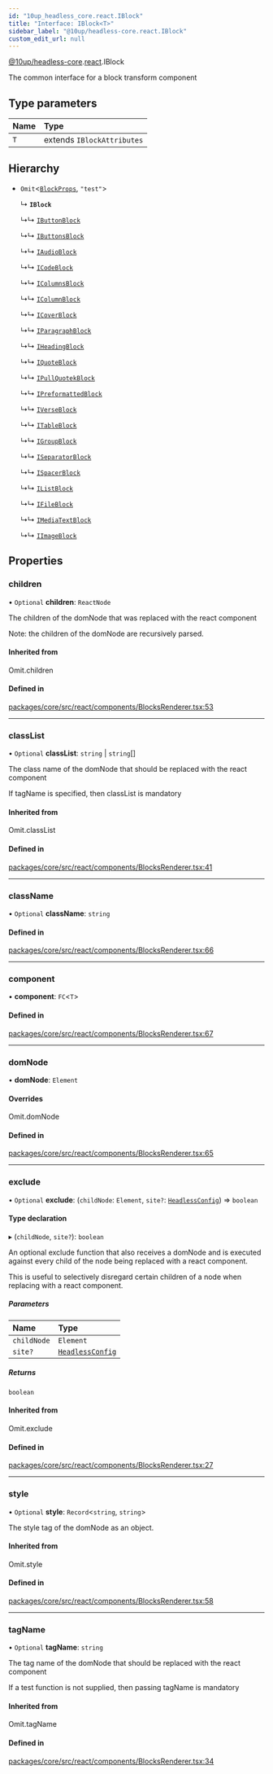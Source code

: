 ```yaml
---
id: "10up_headless_core.react.IBlock"
title: "Interface: IBlock<T>"
sidebar_label: "@10up/headless-core.react.IBlock"
custom_edit_url: null
---
```


[@10up/headless-core](../modules/10up_headless_core.md).[react](../namespaces/10up_headless_core.react.md).IBlock

The common interface for a block transform component

## Type parameters

| Name | Type |
| :------ | :------ |
| `T` | extends `IBlockAttributes` |

## Hierarchy

- `Omit`<[`BlockProps`](10up_headless_core.react.BlockProps.md), ``"test"``\>

  ↳ **`IBlock`**

  ↳↳ [`IButtonBlock`](10up_headless_core.react.IButtonBlock.md)

  ↳↳ [`IButtonsBlock`](10up_headless_core.react.IButtonsBlock.md)

  ↳↳ [`IAudioBlock`](10up_headless_core.react.IAudioBlock.md)

  ↳↳ [`ICodeBlock`](10up_headless_core.react.ICodeBlock.md)

  ↳↳ [`IColumnsBlock`](10up_headless_core.react.IColumnsBlock.md)

  ↳↳ [`IColumnBlock`](10up_headless_core.react.IColumnBlock.md)

  ↳↳ [`ICoverBlock`](10up_headless_core.react.ICoverBlock.md)

  ↳↳ [`IParagraphBlock`](10up_headless_core.react.IParagraphBlock.md)

  ↳↳ [`IHeadingBlock`](10up_headless_core.react.IHeadingBlock.md)

  ↳↳ [`IQuoteBlock`](10up_headless_core.react.IQuoteBlock.md)

  ↳↳ [`IPullQuotekBlock`](10up_headless_core.react.IPullQuotekBlock.md)

  ↳↳ [`IPreformattedBlock`](10up_headless_core.react.IPreformattedBlock.md)

  ↳↳ [`IVerseBlock`](10up_headless_core.react.IVerseBlock.md)

  ↳↳ [`ITableBlock`](10up_headless_core.react.ITableBlock.md)

  ↳↳ [`IGroupBlock`](10up_headless_core.react.IGroupBlock.md)

  ↳↳ [`ISeparatorBlock`](10up_headless_core.react.ISeparatorBlock.md)

  ↳↳ [`ISpacerBlock`](10up_headless_core.react.ISpacerBlock.md)

  ↳↳ [`IListBlock`](10up_headless_core.react.IListBlock.md)

  ↳↳ [`IFileBlock`](10up_headless_core.react.IFileBlock.md)

  ↳↳ [`IMediaTextBlock`](10up_headless_core.react.IMediaTextBlock.md)

  ↳↳ [`IImageBlock`](10up_headless_core.react.IImageBlock.md)

## Properties

### children

• `Optional` **children**: `ReactNode`

The children of the domNode that was replaced with the react component

Note: the children of the domNode are recursively parsed.

#### Inherited from

Omit.children

#### Defined in

[packages/core/src/react/components/BlocksRenderer.tsx:53](https://github.com/10up/headless/blob/2a6e2a0/packages/core/src/react/components/BlocksRenderer.tsx#L53)

___

### classList

• `Optional` **classList**: `string` \| `string`[]

The class name of the domNode that should be replaced with the react component

If tagName is specified, then classList is mandatory

#### Inherited from

Omit.classList

#### Defined in

[packages/core/src/react/components/BlocksRenderer.tsx:41](https://github.com/10up/headless/blob/2a6e2a0/packages/core/src/react/components/BlocksRenderer.tsx#L41)

___

### className

• `Optional` **className**: `string`

#### Defined in

[packages/core/src/react/components/BlocksRenderer.tsx:66](https://github.com/10up/headless/blob/2a6e2a0/packages/core/src/react/components/BlocksRenderer.tsx#L66)

___

### component

• **component**: `FC`<`T`\>

#### Defined in

[packages/core/src/react/components/BlocksRenderer.tsx:67](https://github.com/10up/headless/blob/2a6e2a0/packages/core/src/react/components/BlocksRenderer.tsx#L67)

___

### domNode

• **domNode**: `Element`

#### Overrides

Omit.domNode

#### Defined in

[packages/core/src/react/components/BlocksRenderer.tsx:65](https://github.com/10up/headless/blob/2a6e2a0/packages/core/src/react/components/BlocksRenderer.tsx#L65)

___

### exclude

• `Optional` **exclude**: (`childNode`: `Element`, `site?`: [`HeadlessConfig`](../modules/10up_headless_core.md#headlessconfig)) => `boolean`

#### Type declaration

▸ (`childNode`, `site?`): `boolean`

An optional exclude function that also receives a domNode and is executed against every child
of the node being replaced with a react component.

This is useful to selectively disregard certain children of a node when replacing with a react component.

##### Parameters

| Name | Type |
| :------ | :------ |
| `childNode` | `Element` |
| `site?` | [`HeadlessConfig`](../modules/10up_headless_core.md#headlessconfig) |

##### Returns

`boolean`

#### Inherited from

Omit.exclude

#### Defined in

[packages/core/src/react/components/BlocksRenderer.tsx:27](https://github.com/10up/headless/blob/2a6e2a0/packages/core/src/react/components/BlocksRenderer.tsx#L27)

___

### style

• `Optional` **style**: `Record`<`string`, `string`\>

The style tag of the domNode as an object.

#### Inherited from

Omit.style

#### Defined in

[packages/core/src/react/components/BlocksRenderer.tsx:58](https://github.com/10up/headless/blob/2a6e2a0/packages/core/src/react/components/BlocksRenderer.tsx#L58)

___

### tagName

• `Optional` **tagName**: `string`

The tag name of the domNode that should be replaced with the react component

If a test function is not supplied, then passing tagName is mandatory

#### Inherited from

Omit.tagName

#### Defined in

[packages/core/src/react/components/BlocksRenderer.tsx:34](https://github.com/10up/headless/blob/2a6e2a0/packages/core/src/react/components/BlocksRenderer.tsx#L34)
